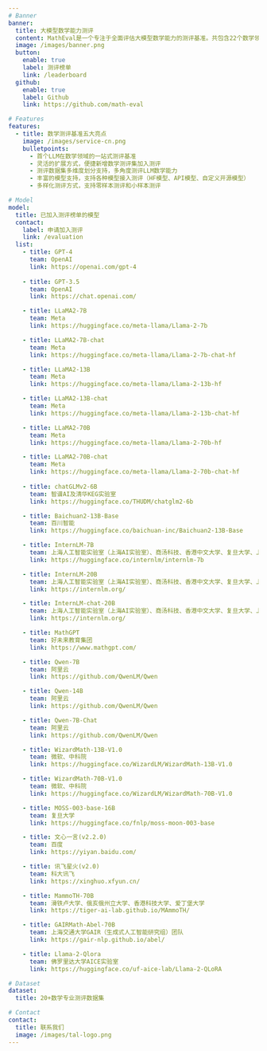 ```yaml
---
# Banner
banner:
  title: 大模型数学能力测评
  content: MathEval是一个专注于全面评估大模型数学能力的测评基准。共包含22个数学领域测评集和超过70K道数学题目，旨在全面评估大模型在包含算术，小初高竞赛和部分高等数学分支在内的各阶段、难度和数学子领域的解题能力表现，既可以作为现阶段大模型之间数学能力横向对比的一站式参考，也可以为后续如何进一步提高大模型数学能力指引方向。
  image: /images/banner.png
  button:
    enable: true
    label: 测评榜单
    link: /leaderboard
  github:
    enable: true
    label: Github
    link: https://github.com/math-eval

# Features
features:
  - title: 数学测评基准五大亮点
    image: /images/service-cn.png
    bulletpoints:
      - 首个LLM在数学领域的一站式测评基准
      - 灵活的扩展方式，便捷新增数学测评集加入测评
      - 测评数据集多维度划分支持，多角度测评LLM数学能力
      - 丰富的模型支持，支持各种模型接入测评（HF模型、API模型、自定义开源模型）
      - 多样化测评方式，支持零样本测评和小样本测评

# Model
model:
  title: 已加入测评榜单的模型
  contact:
    label: 申请加入测评
    link: /evaluation
  list:
    - title: GPT-4
      team: OpenAI
      link: https://openai.com/gpt-4
    
    - title: GPT-3.5
      team: OpenAI
      link: https://chat.openai.com/

    - title: LLaMA2-7B
      team: Meta
      link: https://huggingface.co/meta-llama/Llama-2-7b

    - title: LLaMA2-7B-chat
      team: Meta
      link: https://huggingface.co/meta-llama/Llama-2-7b-chat-hf

    - title: LLaMA2-13B
      team: Meta
      link: https://huggingface.co/meta-llama/Llama-2-13b-hf

    - title: LLaMA2-13B-chat
      team: Meta
      link: https://huggingface.co/meta-llama/Llama-2-13b-chat-hf

    - title: LLaMA2-70B
      team: Meta
      link: https://huggingface.co/meta-llama/Llama-2-70b-hf

    - title: LLaMA2-70B-chat
      team: Meta
      link: https://huggingface.co/meta-llama/Llama-2-70b-chat-hf
    
    - title: chatGLMv2-6B
      team: 智谱AI及清华KEG实验室
      link: https://huggingface.co/THUDM/chatglm2-6b

    - title: Baichuan2-13B-Base
      team: 百川智能
      link: https://huggingface.co/baichuan-inc/Baichuan2-13B-Base

    - title: InternLM-7B
      team: 上海人工智能实验室（上海AI实验室）、商汤科技、香港中文大学、复旦大学、上海交通大学发布
      link: https://huggingface.co/internlm/internlm-7b

    - title: InternLM-20B
      team: 上海人工智能实验室（上海AI实验室）、商汤科技、香港中文大学、复旦大学、上海交通大学发布
      link: https://internlm.org/

    - title: InternLM-chat-20B
      team: 上海人工智能实验室（上海AI实验室）、商汤科技、香港中文大学、复旦大学、上海交通大学发布
      link: https://internlm.org/

    - title: MathGPT
      team: 好未来教育集团
      link: https://www.mathgpt.com/

    - title: Qwen-7B
      team: 阿里云
      link: https://github.com/QwenLM/Qwen

    - title: Qwen-14B
      team: 阿里云
      link: https://github.com/QwenLM/Qwen

    - title: Qwen-7B-Chat
      team: 阿里云
      link: https://github.com/QwenLM/Qwen

    - title: WizardMath-13B-V1.0
      team: 微软、中科院
      link: https://huggingface.co/WizardLM/WizardMath-13B-V1.0

    - title: WizardMath-70B-V1.0
      team: 微软、中科院
      link: https://huggingface.co/WizardLM/WizardMath-70B-V1.0

    - title: MOSS-003-base-16B
      team: 复旦大学
      link: https://huggingface.co/fnlp/moss-moon-003-base

    - title: 文心一言(v2.2.0)
      team: 百度
      link: https://yiyan.baidu.com/

    - title: 讯飞星火(v2.0)
      team: 科大讯飞
      link: https://xinghuo.xfyun.cn/

    - title: MammoTH-70B
      team: 滑铁卢大学、俄亥俄州立大学、香港科技大学、爱丁堡大学
      link: https://tiger-ai-lab.github.io/MAmmoTH/

    - title: GAIRMath-Abel-70B
      team: 上海交通大学GAIR（生成式人工智能研究组）团队
      link: https://gair-nlp.github.io/abel/

    - title: Llama-2-Qlora
      team: 佛罗里达大学AICE实验室
      link: https://huggingface.co/uf-aice-lab/Llama-2-QLoRA

# Dataset
dataset:
  title: 20+数学专业测评数据集

# Contact
contact:
  title: 联系我们
  image: /images/tal-logo.png
---
```


